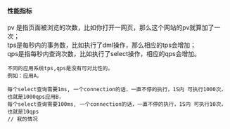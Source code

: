 #### 性能指标
pv 是指页面被浏览的次数，比如你打开一网页，那么这个网站的pv就算加了一次；<br>
tps是每秒内的事务数，比如执行了dml操作，那么相应的tps会增加；<br>
qps是指每秒内查询次数，比如执行了select操作，相应的qps会增加。<br>
```
不同的应用系统tps,qps是没有可对比性的。
例如：应用A，

每个select查询需要1ms, 一个connection的话，一直不停的执行，1S内 可执行1000次，也就是1000qps应用B，
每个select查询需要100ms, 一个connection的话，一直不停的执行，1S内 可执行10次，也就是10qps
// 我的情况

```